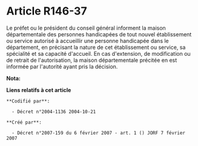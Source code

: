 # Article R146-37

Le préfet ou le président du conseil général informent la maison départementale des personnes handicapées de tout nouvel
établissement ou service autorisé à accueillir une personne handicapée dans le département, en précisant la nature de cet
établissement ou service, sa spécialité et sa capacité d'accueil. En cas d'extension, de modification ou de retrait de
l'autorisation, la maison départementale précitée en est informée par l'autorité ayant pris la décision.

**Nota:**



**Liens relatifs à cet article**

	**Codifié par**:

	  - Décret n°2004-1136 2004-10-21

	**Créé par**:

	  - Décret n°2007-159 du 6 février 2007 - art. 1 () JORF 7 février 2007
